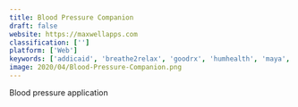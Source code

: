 ```yaml
---
title: Blood Pressure Companion
draft: false 
website: https://maxwellapps.com
classification: ['']
platform: ['Web']
keywords: ['addicaid', 'breathe2relax', 'goodrx', 'humhealth', 'maya', 'scale', 'tracker', 'zocdoc']
image: 2020/04/Blood-Pressure-Companion.png
---
```

Blood pressure application